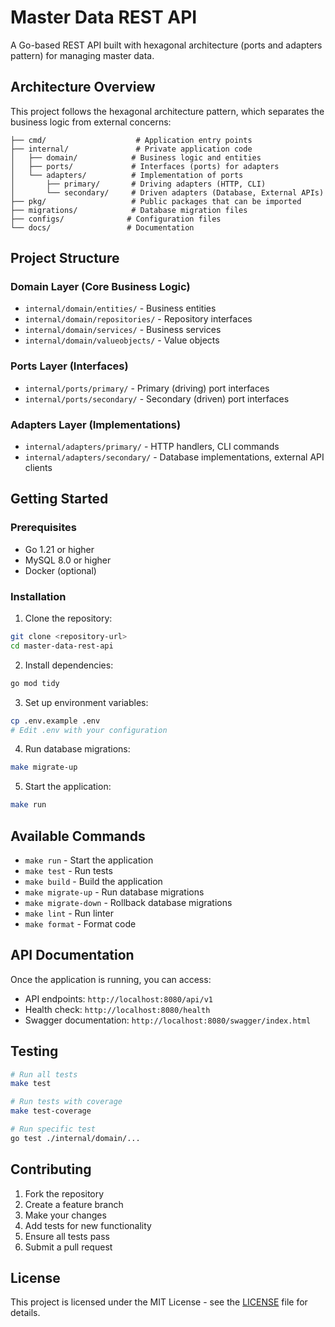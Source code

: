 # Master Data REST API

A Go-based REST API built with hexagonal architecture (ports and adapters pattern) for managing master data.

## Architecture Overview

This project follows the hexagonal architecture pattern, which separates the business logic from external concerns:

```
├── cmd/                    # Application entry points
├── internal/               # Private application code
│   ├── domain/            # Business logic and entities
│   ├── ports/             # Interfaces (ports) for adapters
│   └── adapters/          # Implementation of ports
│       ├── primary/       # Driving adapters (HTTP, CLI)
│       └── secondary/     # Driven adapters (Database, External APIs)
├── pkg/                   # Public packages that can be imported
├── migrations/            # Database migration files
├── configs/              # Configuration files
└── docs/                 # Documentation
```

## Project Structure

### Domain Layer (Core Business Logic)
- `internal/domain/entities/` - Business entities
- `internal/domain/repositories/` - Repository interfaces
- `internal/domain/services/` - Business services
- `internal/domain/valueobjects/` - Value objects

### Ports Layer (Interfaces)
- `internal/ports/primary/` - Primary (driving) port interfaces
- `internal/ports/secondary/` - Secondary (driven) port interfaces

### Adapters Layer (Implementations)
- `internal/adapters/primary/` - HTTP handlers, CLI commands
- `internal/adapters/secondary/` - Database implementations, external API clients

## Getting Started

### Prerequisites
- Go 1.21 or higher
- MySQL 8.0 or higher
- Docker (optional)

### Installation

1. Clone the repository:
```bash
git clone <repository-url>
cd master-data-rest-api
```

2. Install dependencies:
```bash
go mod tidy
```

3. Set up environment variables:
```bash
cp .env.example .env
# Edit .env with your configuration
```

4. Run database migrations:
```bash
make migrate-up
```

5. Start the application:
```bash
make run
```

## Available Commands

- `make run` - Start the application
- `make test` - Run tests
- `make build` - Build the application
- `make migrate-up` - Run database migrations
- `make migrate-down` - Rollback database migrations
- `make lint` - Run linter
- `make format` - Format code

## API Documentation

Once the application is running, you can access:
- API endpoints: `http://localhost:8080/api/v1`
- Health check: `http://localhost:8080/health`
- Swagger documentation: `http://localhost:8080/swagger/index.html`

## Testing

```bash
# Run all tests
make test

# Run tests with coverage
make test-coverage

# Run specific test
go test ./internal/domain/...
```

## Contributing

1. Fork the repository
2. Create a feature branch
3. Make your changes
4. Add tests for new functionality
5. Ensure all tests pass
6. Submit a pull request

## License

This project is licensed under the MIT License - see the [LICENSE](LICENSE) file for details. 